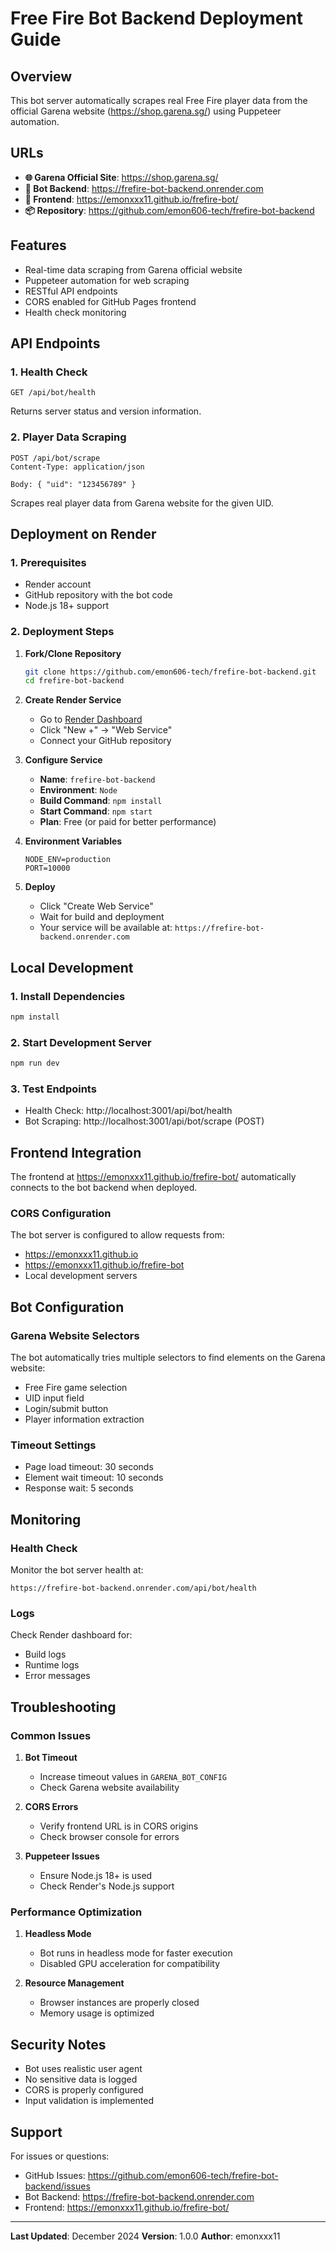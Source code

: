 # Free Fire Bot Backend Deployment Guide

## Overview
This bot server automatically scrapes real Free Fire player data from the official Garena website (https://shop.garena.sg/) using Puppeteer automation.

## URLs
- **🌐 Garena Official Site**: https://shop.garena.sg/
- **🤖 Bot Backend**: https://frefire-bot-backend.onrender.com
- **🎯 Frontend**: https://emonxxx11.github.io/frefire-bot/
- **📦 Repository**: https://github.com/emon606-tech/frefire-bot-backend

## Features
- Real-time data scraping from Garena official website
- Puppeteer automation for web scraping
- RESTful API endpoints
- CORS enabled for GitHub Pages frontend
- Health check monitoring

## API Endpoints

### 1. Health Check
```
GET /api/bot/health
```
Returns server status and version information.

### 2. Player Data Scraping
```
POST /api/bot/scrape
Content-Type: application/json

Body: { "uid": "123456789" }
```
Scrapes real player data from Garena website for the given UID.

## Deployment on Render

### 1. Prerequisites
- Render account
- GitHub repository with the bot code
- Node.js 18+ support

### 2. Deployment Steps

1. **Fork/Clone Repository**
   ```bash
   git clone https://github.com/emon606-tech/frefire-bot-backend.git
   cd frefire-bot-backend
   ```

2. **Create Render Service**
   - Go to [Render Dashboard](https://dashboard.render.com/)
   - Click "New +" → "Web Service"
   - Connect your GitHub repository

3. **Configure Service**
   - **Name**: `frefire-bot-backend`
   - **Environment**: `Node`
   - **Build Command**: `npm install`
   - **Start Command**: `npm start`
   - **Plan**: Free (or paid for better performance)

4. **Environment Variables**
   ```
   NODE_ENV=production
   PORT=10000
   ```

5. **Deploy**
   - Click "Create Web Service"
   - Wait for build and deployment
   - Your service will be available at: `https://frefire-bot-backend.onrender.com`

## Local Development

### 1. Install Dependencies
```bash
npm install
```

### 2. Start Development Server
```bash
npm run dev
```

### 3. Test Endpoints
- Health Check: http://localhost:3001/api/bot/health
- Bot Scraping: http://localhost:3001/api/bot/scrape (POST)

## Frontend Integration

The frontend at https://emonxxx11.github.io/frefire-bot/ automatically connects to the bot backend when deployed.

### CORS Configuration
The bot server is configured to allow requests from:
- https://emonxxx11.github.io
- https://emonxxx11.github.io/frefire-bot
- Local development servers

## Bot Configuration

### Garena Website Selectors
The bot automatically tries multiple selectors to find elements on the Garena website:
- Free Fire game selection
- UID input field
- Login/submit button
- Player information extraction

### Timeout Settings
- Page load timeout: 30 seconds
- Element wait timeout: 10 seconds
- Response wait: 5 seconds

## Monitoring

### Health Check
Monitor the bot server health at:
```
https://frefire-bot-backend.onrender.com/api/bot/health
```

### Logs
Check Render dashboard for:
- Build logs
- Runtime logs
- Error messages

## Troubleshooting

### Common Issues

1. **Bot Timeout**
   - Increase timeout values in `GARENA_BOT_CONFIG`
   - Check Garena website availability

2. **CORS Errors**
   - Verify frontend URL is in CORS origins
   - Check browser console for errors

3. **Puppeteer Issues**
   - Ensure Node.js 18+ is used
   - Check Render's Node.js support

### Performance Optimization

1. **Headless Mode**
   - Bot runs in headless mode for faster execution
   - Disabled GPU acceleration for compatibility

2. **Resource Management**
   - Browser instances are properly closed
   - Memory usage is optimized

## Security Notes

- Bot uses realistic user agent
- No sensitive data is logged
- CORS is properly configured
- Input validation is implemented

## Support

For issues or questions:
- GitHub Issues: https://github.com/emon606-tech/frefire-bot-backend/issues
- Bot Backend: https://frefire-bot-backend.onrender.com
- Frontend: https://emonxxx11.github.io/frefire-bot/

---

**Last Updated**: December 2024
**Version**: 1.0.0
**Author**: emonxxx11 